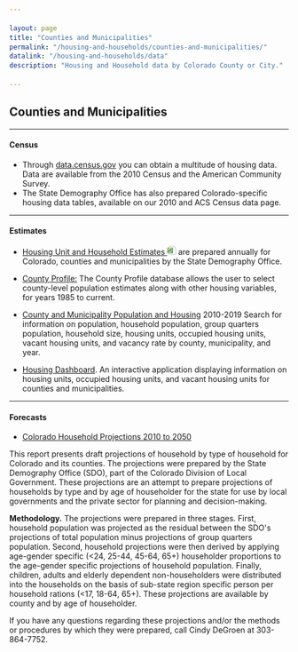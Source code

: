 ```yaml
---

layout: page
title: "Counties and Municipalities"
permalink: "/housing-and-households/counties-and-municipalities/"
datalink: "/housing-and-households/data"
description: "Housing and Household data by Colorado County or City."

---
```


## Counties and Municipalities

- - -

#### Census

- Through [data.census.gov](https://data.census.gov) you can obtain a multitude of housing data. Data are available from the 2010 Census and the American Community Survey.
- The State Demography Office has also prepared Colorado-specific housing data tables, available on our 2010 and ACS Census data page.

- - -

#### Estimates

- [Housing Unit and Household Estimates ![xls](/images/page_white_excel.png 'download xls file')](https://drive.google.com/uc?export=download&id=1cNjNZsCqjA5TNEZytkAKu6lb5c2aC0tT) are prepared annually for Colorado, counties and municipalities by the State Demography Office.

- [County Profile:](/population/data/profile-county/) 
The County Profile database allows the user to select county-level population estimates along with other housing variables, for years 1985 to current.

- [County and Municipality Population and Housing](/population/data/muni-pop-housing/) 2010-2019 
Search for information on population, household population, group quarters population, household size, housing units, occupied housing units, vacant housing units, and vacancy rate by county, municipality, and year.

- [Housing Dashboard](https://gis.dola.colorado.gov/apps/HousingDashboard/).  An interactive application displaying information on housing units, occupied housing units, and vacant housing units for counties and municipalities.

- - -

#### Forecasts

- [Colorado Household Projections 2010 to 2050](/housing-and-households/data/household-projections#household-projections)

This report presents draft projections of household by type of household for Colorado and its counties. The projections were prepared by the State Demography Office (SDO), part of the Colorado Division of Local Government. These projections are an attempt to prepare projections of households by type and by age of householder for the state for use by local governments and the private sector for planning and decision-making.

**Methodology.** The projections were prepared in three stages. First, household population was projected as the residual between the SDO's projections of total population minus projections of group quarters population. Second, household projections were then derived by applying age-gender specific (&lt;24, 25-44, 45-64, 65+) householder proportions to the age-gender specific projections of household population. Finally, children, adults and elderly dependent non-householders were distributed into the households on the basis of sub-state region specific person per household rations (&lt;17, 18-64, 65+). These projections are available by county and by age of householder.

If you have any questions regarding these projections and/or the methods or procedures by which they were prepared, call Cindy DeGroen at 303-864-7752.
